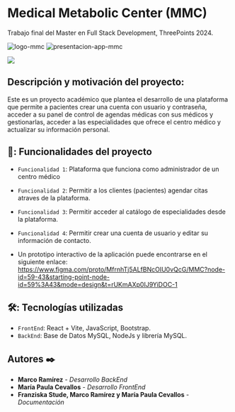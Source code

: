 # Medical Metabolic Center (MMC)
Trabajo final del Master en Full Stack Development, ThreePoints 2024.

![logo-mmc](https://github.com/mpcevallos/mmc-tfm/assets/132369182/c7c0c996-6cb0-4247-bd83-c762afd516f1)
![presentacion-app-mmc](https://github.com/mpcevallos/mmc-tfm/assets/132369182/1ce78062-d77d-4e24-973b-b7ec2c92bd76)

<p align="left">
   <img src="https://img.shields.io/badge/STATUS-EN%20DESAROLLO-green">
   </p>

## Descripción y motivación del proyecto:
Este es un proyecto académico que plantea el desarrollo de una plataforma que permite a pacientes crear una cuenta con usuario y contraseña, acceder a su panel de control de agendas médicas con sus médicos y gestionarlas, acceder a las especialidades que ofrece el centro médico y actualizar su información personal.

## 🚀: Funcionalidades del proyecto

- `Funcionalidad 1`: Plataforma que funciona como administrador de un centro médico
- `Funcionalidad 2`: Permitir a los clientes (pacientes) agendar citas atraves de la plataforma.
- `Funcionalidad 3`: Permitir acceder al catálogo de especialidades desde la plataforma.
- `Funcionalidad 4`: Permitir crear una cuenta de usuario y editar su información de contacto.

- Un prototipo interactivo de la aplicación puede encontrarse en el siguiente enlace: https://www.figma.com/proto/MfrnhTj5ALfBNcOIU0vQcG/MMC?node-id=59-43&starting-point-node-id=59%3A43&mode=design&t=rUKmAXp0IJ9YiDOC-1

## 🛠️: Tecnologías utilizadas
- `FrontEnd`: React + Vite, JavaScript, Bootstrap.
- `BackEnd`: Base de Datos MySQL, NodeJs y librería MySQL.

## Autores ✒️

* **Marco Ramírez** - *Desarrollo BackEnd* 
* **María Paula Cevallos** - *Desarrollo FrontEnd*
* **Franziska Stude, Marco Ramírez y María Paula Cevallos** - *Documentación*
